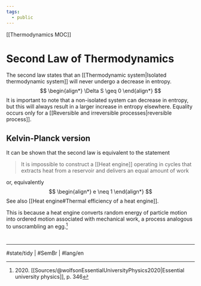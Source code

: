 ```yaml
---
tags:
  - public
---
```

[[Thermodynamics MOC]]
# Second Law of Thermodynamics
The second law states that an [[Thermodynamic system|Isolated thermodynamic system]] will never undergo a decrease in entropy.
$$
\begin{align*}
\Delta S \geq 0
\end{align*}
$$
It is important to note that a non-isolated system can decrease in entropy,
but this will always result in a larger increase in entropy elsewhere.
Equality occurs only for a [[Reversible and irreversible processes|reversible process]].

## Kelvin-Planck version
It can be shown that the second law is equivalent to the statement

> It is impossible to construct a [[Heat engine]] operating in cycles
> that extracts heat from a reservoir 
> and delivers an equal amount of work

or, equivalently
$$
\begin{align*}
e \neq 1
\end{align*}
$$
See also [[Heat engine#Thermal efficiency of a heat engine]].

This is because a heat engine converts random energy of particle motion into ordered motion associated with mechanical work,
a process analogous to unscrambling an egg.[^2020]

[^2020]: 2020\. [[Sources/@wolfsonEssentialUniversityPhysics2020|Essential university physics]], p. 346

#
---
#state/tidy | #SemBr  | #lang/en